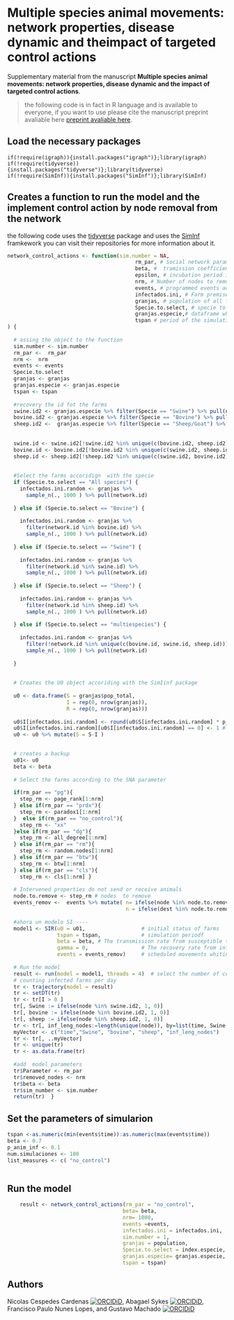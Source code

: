 # Multiple species animal movements: network properties, disease dynamic and theimpact of targeted control actions 

Supplementary material from the manuscript **Multiple species animal movements: network properties, disease dynamic and the impact of targeted control actions**.

> the following code is in fact in R language and is available to everyone, if you want to use please cite the manuscript preprint avaliable here [preprint avaliable here](https://arxiv.org/abs/2107.10108?context=q-bio).

## Load the necessary packages
```
if(!require(igraph)){install.packages("igraph")};library(igraph)
if(!require(tidyverse)){install.packages("tidyverse")};library(tidyverse)
if(!require(SimInf)){install.packages("SimInf")};library(SimInf)
```
## Creates a function to run the model and the implement control action by node removal from the network
the following code uses the [tidyverse](https://github.com/tidyverse/tidyverse) package and uses the [SimInf](https://github.com/stewid/SimInf) framkework you can visit their repositories for more information about it.

```r
network_control_actions <- function(sim.number = NA, 
                                         rm_par, # Social network parameter to be tested 
                                         beta, #  tramission coefficient value
                                         epsilon, # incubation period if requiried 
                                         nrm, # Number of nodes to remove from the network 
                                         events, # programmed events accordign with the SimInf package
                                         infectados.ini, # Farm premises ID of the initial infected farms  
                                         granjas, # population of all farms each line represent one farm 
                                         Specie.to.select, # specie to initiate the infection
                                         granjas.especie,# dataframe where each line represent one farm and the also indicating the specie 
                                         tspan # period of the simulation 
) {
  
  # assing the object to the function 
  sim.number <- sim.number
  rm_par <-  rm_par
  nrm <-  nrm
  events <- events
  Specie.to.select 
  granjas <- granjas
  granjas.especie <- granjas.especie
  tspan <- tspan 
  
  #recovery the id fot the farms 
  swine.id2 <- granjas.especie %>% filter(Specie == "Swine") %>% pull(node)
  bovine.id2 <- granjas.especie %>% filter(Specie == "Bovine") %>% pull(node)
  sheep.id2 <-  granjas.especie %>% filter(Specie == "Sheep/Goat") %>% pull(node)
  
  
  swine.id <- swine.id2[!swine.id2 %in% unique(c(bovine.id2, sheep.id2))]
  bovine.id <- bovine.id2[!bovine.id2 %in% unique(c(swine.id2, sheep.id2))]
  sheep.id <- sheep.id2[!sheep.id2 %in% unique(c(swine.id2, bovine.id2))]
  
  
  #Select the farms accoridign  with the specie
  if (Specie.to.select == "All species") {
    infectados.ini.random <- granjas %>%
      sample_n(., 1000 ) %>% pull(network.id)
    
  } else if (Specie.to.select == "Bovine") {
    
    infectados.ini.random <- granjas %>%
      filter(network.id %in% bovine.id) %>%
      sample_n(., 1000 ) %>% pull(network.id)
    
  } else if (Specie.to.select == "Swine") {
    
    infectados.ini.random <- granjas %>%
      filter(network.id %in% swine.id) %>%
      sample_n(., 1000 ) %>% pull(network.id)
    
  } else if (Specie.to.select == "Sheep") {
    
    infectados.ini.random <- granjas %>%
      filter(network.id %in% sheep.id) %>%
      sample_n(., 1000 ) %>% pull(network.id)
    
  } else if (Specie.to.select == "multiespecies") {
    
    infectados.ini.random <- granjas %>%
      filter(!network.id %in% unique(c(bovine.id, swine.id, sheep.id)))%>%
      sample_n(., 1000 ) %>% pull(network.id)
    
  } 
  
  
  # Creates the U0 object accoriding with the SimIinf package 
  
  u0 <- data.frame(S = granjas$pop_total,
                   I = rep(0, nrow(granjas)),
                   R = rep(0, nrow(granjas)))
  
  u0$I[infectados.ini.random] <- round(u0$S[infectados.ini.random] * p_anim_inf) # internal prevalence
  u0$I[infectados.ini.random][u0$I[infectados.ini.random] == 0] <- 1 # (no existen ej 0.5 animales tonces redondeamos a 1  )
  u0 <- u0 %>% mutate(S = S-I ) 
  

  # creates a backup
  u01<- u0
  beta <- beta
  
  # Select the farms according to the SNA parameter
  
  if(rm_par == "pg"){
    step_rm <- page_rank[1:nrm]
  } else if(rm_par == "prdx"){
    step_rm <- paradox1[1:nrm]
  }  else if(rm_par == "no_control"){
    step_rm <- "xx"
  }else if(rm_par == "dg"){
    step_rm <- all_degree[1:nrm]
  } else if(rm_par == "rm"){
    step_rm <- random.nodes[1:nrm]
  } else if(rm_par == "btw"){
    step_rm <- btw[1:nrm]
  } else if(rm_par == "cls"){
    step_rm <- cls[1:nrm] } 
  
  # Intervened properties do not send or receive animals
  node.to.remove <- step_rm # nodes  to remove 
  events_remov <-  events %>% mutate( n= ifelse(node %in% node.to.remove, 0, n ),
                                      n = ifelse(dest %in% node.to.remove, 0, n))
  
  #ahora un modelo SI ----
  model1 <- SIR(u0 = u01,                  # initial status of farms 
                tspan = tspan,             # simulation periodf 
                beta = beta, # The transmission rate from susceptible to Infected
                gamma = 0,                 # The recovery rate from infected to recovered. 
                events = events_remov)     # scheduled movements whitin farms 
  
  # Run the model 
  result <- run(model = model1, threads = 4)  # select the number of cores in your computer
  # counting infected farms per day
  tr <- trajectory(model = result)
  tr <- setDT(tr)
  tr <- tr[I > 0 ]
  tr[, Swine := ifelse(node %in% swine.id2, 1, 0)]
  tr[, bovine := ifelse(node %in% bovine.id2, 1, 0)]
  tr[, sheep := ifelse(node %in% sheep.id2, 1, 0)]
  tr <- tr[, inf_leng_nodes:=length(unique(node)), by=list(time, Swine, bovine, sheep)]
  myVector <- c("time","Swine", "bovine", "sheep", "inf_leng_nodes")
  tr <- tr[, ..myVector]
  tr <- unique(tr)
  tr <- as.data.frame(tr)   
  
  #add  model parameters
  tr$Parameter <- rm_par
  tr$removed_nodes <- nrm
  tr$beta <- beta
  tr$sim_number <- sim.number
  return(tr)  }

```

## Set the parameters of simularion
 
 ```r
tspan <-as.numeric(min(events$time)):as.numeric(max(events$time))          # 0 to 1000 days of simulation  
beta <- 0.7                                                                # tramission coefficient 
p_anim_inf <- 0.1                                                          # within farm prevalence 
num.simulaciones <- 100                                                    # number of stochastic simulations
list_measures <- c( "no_control")                                          # parametes to be tested "pg" = pagerank, "dg" = degreee, 
                                                                           # "rm" = random nodes,"btw"= betweennes, "cls" = ClusterCoefficient 
```
## Run the model 


```r
    result <- network_control_actions(rm_par = "no_control",               # selected parameter
                                     beta= beta,                           # tramission coefficient
                                     nrm= 1000,                            # nodes to remove
                                     events =events,                       # echeduled events
                                     infectados.ini = infectados.ini,      # cinitial onfected farms 
                                     sim.number = 1,                       # id of the simulation 
                                     granjas = population,                 # dataframe with the farm population list 
                                     Specie.to.select = index.especie,     # specie to initiate the infection
                                     granjas.especie= granjas.especie,     # dataframe indicating the specie c( "Swine", "Sheep", "Bovine", "multiespecies")  
                                     tspan = tspan)                        # period of time of the simulation

```



## Authors

Nicolas Cespedes Cardenas [![ORCIDiD](https://info.orcid.org/wp-content/uploads/2019/11/orcid_16x16.png)](https://orcid.org/0000-0003-4328-7171),
Abagael Sykes [![ORCIDiD](https://info.orcid.org/wp-content/uploads/2019/11/orcid_16x16.png)](https://orcid.org/0000-0003-3751-1798),
Francisco Paulo Nunes Lopes,
and Gustavo Machado [![ORCIDiD](https://info.orcid.org/wp-content/uploads/2019/11/orcid_16x16.png)](https://orcid.org/0000-0001-7552-6144)



